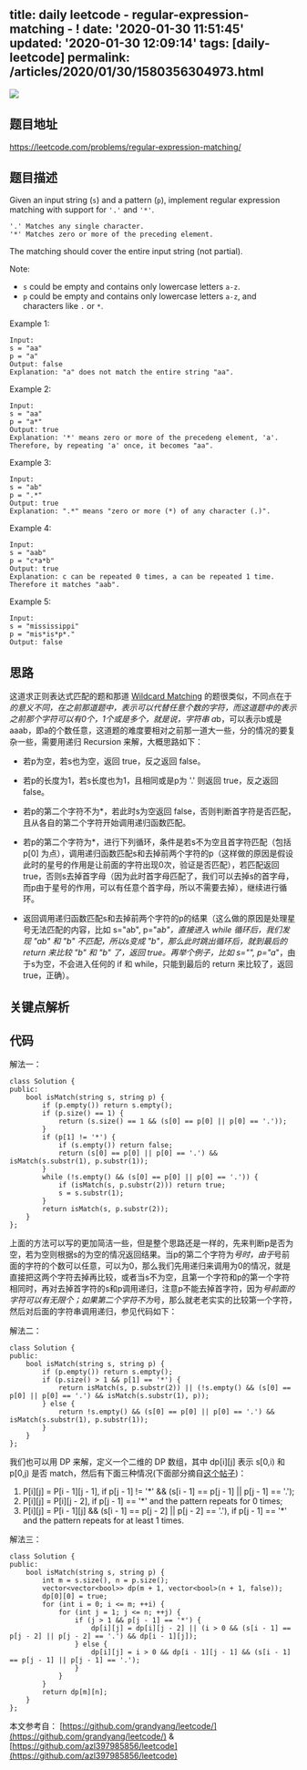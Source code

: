 title: daily leetcode - regular-expression-matching - !
date: '2020-01-30 11:51:45'
updated: '2020-01-30 12:09:14'
tags: [daily-leetcode]
permalink: /articles/2020/01/30/1580356304973.html
---
![](https://img.hacpai.com/bing/20190702.jpg?imageView2/1/w/960/h/540/interlace/1/q/100)

## 题目地址
https://leetcode.com/problems/regular-expression-matching/
## 题目描述
Given an input string (`s`) and a pattern (`p`), implement regular expression matching with support for `'.'` and `'*'`.

```
'.' Matches any single character.
'*' Matches zero or more of the preceding element.

```

The matching should cover the entire input string (not partial).

Note:

* `s` could be empty and contains only lowercase letters `a-z`.
* `p` could be empty and contains only lowercase letters `a-z`, and characters like `.` or `*`.

Example 1:

```
Input:
s = "aa"
p = "a"
Output: false
Explanation: "a" does not match the entire string "aa".

```

Example 2:

```
Input:
s = "aa"
p = "a*"
Output: true
Explanation: '*' means zero or more of the precedeng element, 'a'. Therefore, by repeating 'a' once, it becomes "aa".

```

Example 3:

```
Input:
s = "ab"
p = ".*"
Output: true
Explanation: ".*" means "zero or more (*) of any character (.)".

```

Example 4:

```
Input:
s = "aab"
p = "c*a*b"
Output: true
Explanation: c can be repeated 0 times, a can be repeated 1 time. Therefore it matches "aab".

```

Example 5:

```
Input:
s = "mississippi"
p = "mis*is*p*."
Output: false
```
## 思路
这道求正则表达式匹配的题和那道 [Wildcard Matching](http://www.cnblogs.com/grandyang/p/4401196.html) 的题很类似，不同点在于*的意义不同，在之前那道题中，*表示可以代替任意个数的字符，而这道题中的*表示之前那个字符可以有0个，1个或是多个，就是说，字符串 a*b，可以表示b或是 aaab，即a的个数任意，这道题的难度要相对之前那一道大一些，分的情况的要复杂一些，需要用递归 Recursion 来解，大概思路如下：

- 若p为空，若s也为空，返回 true，反之返回 false。

- 若p的长度为1，若s长度也为1，且相同或是p为 '.' 则返回 true，反之返回 false。

- 若p的第二个字符不为*，若此时s为空返回 false，否则判断首字符是否匹配，且从各自的第二个字符开始调用递归函数匹配。

- 若p的第二个字符为*，进行下列循环，条件是若s不为空且首字符匹配（包括 p[0] 为点），调用递归函数匹配s和去掉前两个字符的p（这样做的原因是假设此时的星号的作用是让前面的字符出现0次，验证是否匹配），若匹配返回 true，否则s去掉首字母（因为此时首字母匹配了，我们可以去掉s的首字母，而p由于星号的作用，可以有任意个首字母，所以不需要去掉），继续进行循环。

- 返回调用递归函数匹配s和去掉前两个字符的p的结果（这么做的原因是处理星号无法匹配的内容，比如 s="ab", p="a*b"，直接进入 while 循环后，我们发现 "ab" 和 "b" 不匹配，所以s变成 "b"，那么此时跳出循环后，就到最后的 return 来比较 "b" 和 "b" 了，返回 true。再举个例子，比如 s="", p="a*"，由于s为空，不会进入任何的 if 和 while，只能到最后的 return 来比较了，返回 true，正确）。
## 关键点解析

## 代码
解法一：

```
class Solution {
public:
    bool isMatch(string s, string p) {
        if (p.empty()) return s.empty();
        if (p.size() == 1) {
            return (s.size() == 1 && (s[0] == p[0] || p[0] == '.'));
        }
        if (p[1] != '*') {
            if (s.empty()) return false;
            return (s[0] == p[0] || p[0] == '.') && isMatch(s.substr(1), p.substr(1));
        }
        while (!s.empty() && (s[0] == p[0] || p[0] == '.')) {
            if (isMatch(s, p.substr(2))) return true;
            s = s.substr(1);
        }
        return isMatch(s, p.substr(2));
    }
};

```

 

上面的方法可以写的更加简洁一些，但是整个思路还是一样的，先来判断p是否为空，若为空则根据s的为空的情况返回结果。当p的第二个字符为*号时，由于*号前面的字符的个数可以任意，可以为0，那么我们先用递归来调用为0的情况，就是直接把这两个字符去掉再比较，或者当s不为空，且第一个字符和p的第一个字符相同时，再对去掉首字符的s和p调用递归，注意p不能去掉首字符，因为*号前面的字符可以有无限个；如果第二个字符不为*号，那么就老老实实的比较第一个字符，然后对后面的字符串调用递归，参见代码如下：

 

解法二：

```
class Solution {
public:
    bool isMatch(string s, string p) {
        if (p.empty()) return s.empty();
        if (p.size() > 1 && p[1] == '*') {
            return isMatch(s, p.substr(2)) || (!s.empty() && (s[0] == p[0] || p[0] == '.') && isMatch(s.substr(1), p));
        } else {
            return !s.empty() && (s[0] == p[0] || p[0] == '.') && isMatch(s.substr(1), p.substr(1));
        }
    }
};

```

 

我们也可以用 DP 来解，定义一个二维的 DP 数组，其中 dp[i][j] 表示 s[0,i) 和 p[0,j) 是否 match，然后有下面三种情况(下面部分摘自[这个帖子](https://discuss.leetcode.com/topic/17852/9-lines-16ms-c-dp-solutions-with-explanations))：

1.  P[i][j] = P[i - 1][j - 1], if p[j - 1] != '*' && (s[i - 1] == p[j - 1] || p[j - 1] == '.');  
2.  P[i][j] = P[i][j - 2], if p[j - 1] == '*' and the pattern repeats for 0 times;  
3.  P[i][j] = P[i - 1][j] && (s[i - 1] == p[j - 2] || p[j - 2] == '.'), if p[j - 1] == '*' and the pattern repeats for at least 1 times.

解法三：

```
class Solution {
public:
    bool isMatch(string s, string p) {
        int m = s.size(), n = p.size();
        vector<vector<bool>> dp(m + 1, vector<bool>(n + 1, false));
        dp[0][0] = true;
        for (int i = 0; i <= m; ++i) {
            for (int j = 1; j <= n; ++j) {
                if (j > 1 && p[j - 1] == '*') {
                    dp[i][j] = dp[i][j - 2] || (i > 0 && (s[i - 1] == p[j - 2] || p[j - 2] == '.') && dp[i - 1][j]);
                } else {
                    dp[i][j] = i > 0 && dp[i - 1][j - 1] && (s[i - 1] == p[j - 1] || p[j - 1] == '.');
                }
            }
        }
        return dp[m][n];
    }
};
```
本文参考自：
[https://github.com/grandyang/leetcode/](https://github.com/grandyang/leetcode/)  & 
[https://github.com/azl397985856/leetcode](https://github.com/azl397985856/leetcode)
